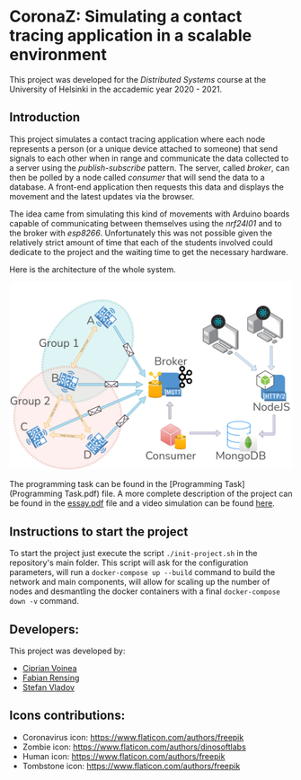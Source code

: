# CoronaZ: Simulating a contact tracing application in a scalable environment

This project was developed for the *Distributed Systems* course at the University of Helsinki in the accademic year 2020 - 2021.

## Introduction

This project simulates a contact tracing application where each node represents a person (or a unique device attached to someone) that send signals to each other when in range and communicate the data collected to a server using the *publish-subscribe* pattern.
The server, called *broker*, can then be polled by a node called *consumer* that will send the data to a database.
A front-end application then requests this data and displays the movement and the latest updates via the browser.

The idea came from simulating this kind of movements with Arduino boards capable of communicating between themselves using the *nrf24l01* and to the broker with *esp8266*.
Unfortunately this was not possible given the relatively strict amount of time that each of the students involved could dedicate to the project and the waiting time to get the necessary hardware.

Here is the architecture of the whole system.

![](coronaz.png)

The programming task can be found in the [Programming Task](Programming Task.pdf) file.
A more complete description of the project can be found in the [essay.pdf](essay/essay.pdf) file and a video simulation can be found [here](https://youtu.be/RhMn2ERpSIQ).

## Instructions to start the project

To start the project just execute the script `./init-project.sh` in the repository's main folder.
This script will ask for the configuration parameters, will run a `docker-compose up --build` command to build the network and main components, will allow for scaling up the number of nodes and desmantling the docker containers with a final `docker-compose down -v` command.

## Developers:

This project was developed by:
- [Ciprian Voinea](https://www.linkedin.com/in/cvoinea/)
- [Fabian Rensing](https://www.linkedin.com/in/fabian-rensing-75aa941b8/)
- [Stefan Vladov](https://www.linkedin.com/in/stefan-vladov-854ab5186/)

## Icons contributions:
- Coronavirus icon: https://www.flaticon.com/authors/freepik
- Zombie icon: https://www.flaticon.com/authors/dinosoftlabs
- Human icon: https://www.flaticon.com/authors/freepik
- Tombstone icon: https://www.flaticon.com/authors/freepik

